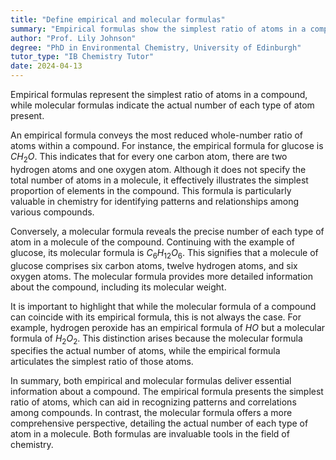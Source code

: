 ```yaml
---
title: "Define empirical and molecular formulas"
summary: "Empirical formulas show the simplest ratio of atoms in a compound, while molecular formulas show the actual number of atoms."
author: "Prof. Lily Johnson"
degree: "PhD in Environmental Chemistry, University of Edinburgh"
tutor_type: "IB Chemistry Tutor"
date: 2024-04-13
---
```


Empirical formulas represent the simplest ratio of atoms in a compound, while molecular formulas indicate the actual number of each type of atom present.

An empirical formula conveys the most reduced whole-number ratio of atoms within a compound. For instance, the empirical formula for glucose is $CH_2O$. This indicates that for every one carbon atom, there are two hydrogen atoms and one oxygen atom. Although it does not specify the total number of atoms in a molecule, it effectively illustrates the simplest proportion of elements in the compound. This formula is particularly valuable in chemistry for identifying patterns and relationships among various compounds.

Conversely, a molecular formula reveals the precise number of each type of atom in a molecule of the compound. Continuing with the example of glucose, its molecular formula is $C_6H_{12}O_6$. This signifies that a molecule of glucose comprises six carbon atoms, twelve hydrogen atoms, and six oxygen atoms. The molecular formula provides more detailed information about the compound, including its molecular weight.

It is important to highlight that while the molecular formula of a compound can coincide with its empirical formula, this is not always the case. For example, hydrogen peroxide has an empirical formula of $HO$ but a molecular formula of $H_2O_2$. This distinction arises because the molecular formula specifies the actual number of atoms, while the empirical formula articulates the simplest ratio of those atoms.

In summary, both empirical and molecular formulas deliver essential information about a compound. The empirical formula presents the simplest ratio of atoms, which can aid in recognizing patterns and correlations among compounds. In contrast, the molecular formula offers a more comprehensive perspective, detailing the actual number of each type of atom in a molecule. Both formulas are invaluable tools in the field of chemistry.
    